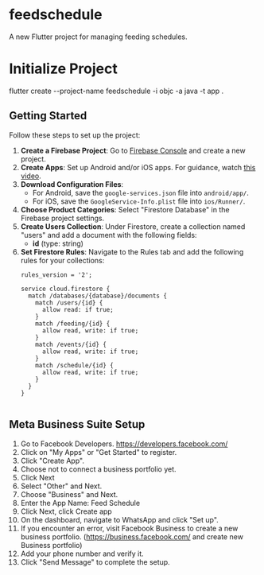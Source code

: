# feedschedule

A new Flutter project for managing feeding schedules.

# Initialize Project

flutter create --project-name feedschedule -i objc -a java -t app .

## Getting Started

Follow these steps to set up the project:

1. **Create a Firebase Project**: Go to [Firebase Console](https://console.firebase.google.com/) and create a new project.
2. **Create Apps**: Set up Android and/or iOS apps. For guidance, watch [this video](https://www.youtube.com/watch?v=FYcYVkTowRs).
3. **Download Configuration Files**:
    - For Android, save the `google-services.json` file into `android/app/`.
    - For iOS, save the `GoogleService-Info.plist` file into `ios/Runner/`.
4. **Choose Product Categories**: Select "Firestore Database" in the Firebase project settings.
5. **Create Users Collection**: Under Firestore, create a collection named "users" and add a document with the following fields:
    - **id** (type: string)
6. **Set Firestore Rules**: Navigate to the Rules tab and add the following rules for your collections:
   ```plaintext
   rules_version = '2';

   service cloud.firestore {
     match /databases/{database}/documents {
       match /users/{id} {
         allow read: if true;
       }
       match /feeding/{id} {
         allow read, write: if true;
       }
       match /events/{id} {
         allow read, write: if true;
       }
       match /schedule/{id} {
         allow read, write: if true;
       }
     }
   }


## Meta Business Suite Setup

1. Go to Facebook Developers. https://developers.facebook.com/
2. Click on "My Apps" or "Get Started" to register.
3. Click "Create App".
4. Choose not to connect a business portfolio yet.
5. Click Next
6. Select "Other" and Next.
7. Choose "Business" and Next.
8. Enter the App Name: Feed Schedule
9. Click Next, click Create app
10. On the dashboard, navigate to WhatsApp and click "Set up".
11. If you encounter an error, visit Facebook Business to create a new business portfolio.
    (https://business.facebook.com/ and create new Business portfolio)
12. Add your phone number and verify it.
13. Click "Send Message" to complete the setup.